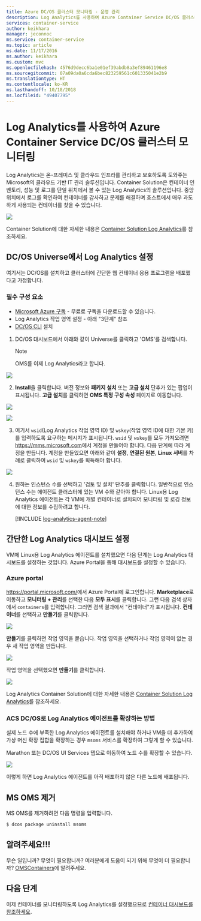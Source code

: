 ```yaml
---
title: Azure DC/OS 클러스터 모니터링 - 운영 관리
description: Log Analytics를 사용하여 Azure Container Service DC/OS 클러스터를 모니터링합니다.
services: container-service
author: keikhara
manager: jeconnoc
ms.service: container-service
ms.topic: article
ms.date: 11/17/2016
ms.author: keikhara
ms.custom: mvc
ms.openlocfilehash: 4576d9decc6ba1e01ef39abdb8a3ef89461196e8
ms.sourcegitcommit: 07a09da0a6cda6bec823259561c601335041e2b9
ms.translationtype: HT
ms.contentlocale: ko-KR
ms.lasthandoff: 10/18/2018
ms.locfileid: "49407795"
---
```

# <a name="monitor-an-azure-container-service-dcos-cluster-with-log-analytics"></a>Log Analytics를 사용하여 Azure Container Service DC/OS 클러스터 모니터링

Log Analytics는 온-프레미스 및 클라우드 인프라를 관리하고 보호하도록 도와주는 Microsoft의 클라우드 기반 IT 관리 솔루션입니다. Container Solution은 컨테이너 인벤토리, 성능 및 로그를 단일 위치에서 볼 수 있는 Log Analytics의 솔루션입니다. 중앙 위치에서 로그를 확인하여 컨테이너를 감사하고 문제를 해결하며 호스트에서 매우 과도하게 사용되는 컨테이너를 찾을 수 있습니다.

![](media/container-service-monitoring-oms/image1.png)

Container Solution에 대한 자세한 내용은 [Container Solution Log Analytics](../../log-analytics/log-analytics-containers.md)를 참조하세요.

## <a name="setting-up-log-analytics-from-the-dcos-universe"></a>DC/OS Universe에서 Log Analytics 설정


여기서는 DC/OS를 설치하고 클러스터에 간단한 웹 컨테이너 응용 프로그램을 배포했다고 가정합니다.

### <a name="pre-requisite"></a>필수 구성 요소
- [Microsoft Azure 구독](https://azure.microsoft.com/free/) - 무료로 구독을 다운로드할 수 있습니다.  
- Log Analytics 작업 영역 설정 - 아래 "3단계" 참조
- [DC/OS CLI](https://dcos.io/docs/1.8/usage/cli/install/) 설치

1. DC/OS 대시보드에서 아래와 같이 Universe를 클릭하고 'OMS'를 검색합니다.

   >[!NOTE]
   >OMS를 이제 Log Analytics라고 합니다.

 ![](media/container-service-monitoring-oms/image2.png)

2. **Install**을 클릭합니다. 버전 정보와 **패키지 설치** 또는 **고급 설치** 단추가 있는 팝업이 표시됩니다. **고급 설치**를 클릭하면 **OMS 특정 구성 속성** 페이지로 이동합니다.

 ![](media/container-service-monitoring-oms/image3.png)

 ![](media/container-service-monitoring-oms/image4.png)

3. 여기서 `wsid`(Log Analytics 작업 영역 ID) 및 `wskey`(작업 영역 ID에 대한 기본 키)를 입력하도록 요구하는 메시지가 표시됩니다. `wsid` 및 `wskey`를 모두 가져오려면 <https://mms.microsoft.com>에서 계정을 만들어야 합니다.
다음 단계에 따라 계정을 만듭니다. 계정을 만들었으면 아래와 같이 **설정**, **연결된 원본**, **Linux 서버**를 차례로 클릭하여 `wsid` 및 `wskey`를 획득해야 합니다.

 ![](media/container-service-monitoring-oms/image5.png)

4. 원하는 인스턴스 수를 선택하고 '검토 및 설치' 단추를 클릭합니다. 일반적으로 인스턴스 수는 에이전트 클러스터에 있는 VM 수와 같아야 합니다. Linux용 Log Analytics 에이전트는 각 VM에 개별 컨테이너로 설치되어 모니터링 및 로깅 정보에 대한 정보를 수집하려고 합니다.

   [!INCLUDE [log-analytics-agent-note](../../../includes/log-analytics-agent-note.md)] 

## <a name="setting-up-a-simple-log-analytics-dashboard"></a>간단한 Log Analytics 대시보드 설정

VM에 Linux용 Log Analytics 에이전트를 설치했으면 다음 단계는 Log Analytics 대시보드를 설정하는 것입니다. Azure Portal을 통해 대시보드를 설정할 수 있습니다.

### <a name="azure-portal"></a>Azure portal 

<https://portal.microsoft.com/>에서 Azure Portal에 로그인합니다. **Marketplace**로 이동하고 **모니터링 + 관리**를 선택한 다음 **모두 표시**를 클릭합니다. 그런 다음 검색 상자에서 `containers`를 입력합니다. 그러면 검색 결과에서 "컨테이너"가 표시됩니다. **컨테이너**를 선택하고 **만들기**를 클릭합니다.

![](media/container-service-monitoring-oms/image9.png)

**만들기**를 클릭하면 작업 영역을 묻습니다. 작업 영역을 선택하거나 작업 영역이 없는 경우 새 작업 영역을 만듭니다.

![](media/container-service-monitoring-oms/image10.PNG)

작업 영역을 선택했으면 **만들기**를 클릭합니다.

![](media/container-service-monitoring-oms/image11.png)

Log Analytics Container Solution에 대한 자세한 내용은 [Container Solution Log Analytics](../../log-analytics/log-analytics-containers.md)를 참조하세요.

### <a name="how-to-scale-log-analytics-agent-with-acs-dcos"></a>ACS DC/OS로 Log Analytics 에이전트를 확장하는 방법 

실제 노드 수에 부족한 Log Analytics 에이전트를 설치해야 하거나 VM을 더 추가하여 가상 머신 확장 집합을 확장하는 경우 `msoms` 서비스를 확장하여 그렇게 할 수 있습니다.

Marathon 또는 DC/OS UI Services 탭으로 이동하여 노드 수를 확장할 수 있습니다.

![](media/container-service-monitoring-oms/image12.PNG)

이렇게 하면 Log Analytics 에이전트를 아직 배포하지 않은 다른 노드에 배포됩니다.

## <a name="uninstall-ms-oms"></a>MS OMS 제거

MS OMS를 제거하려면 다음 명령을 입력합니다.

```bash
$ dcos package uninstall msoms
```

## <a name="let-us-know"></a>알려주세요!!!
무슨 일입니까? 무엇이 필요합니까? 여러분에게 도움이 되기 위해 무엇이 더 필요합니까? <a href="mailto:OMSContainers@microsoft.com">OMSContainers</a>에 알려주세요.

## <a name="next-steps"></a>다음 단계

 이제 컨테이너를 모니터링하도록 Log Analytics를 설정했으므로 [컨테이너 대시보드를 참조하세요](../../log-analytics/log-analytics-containers.md).
